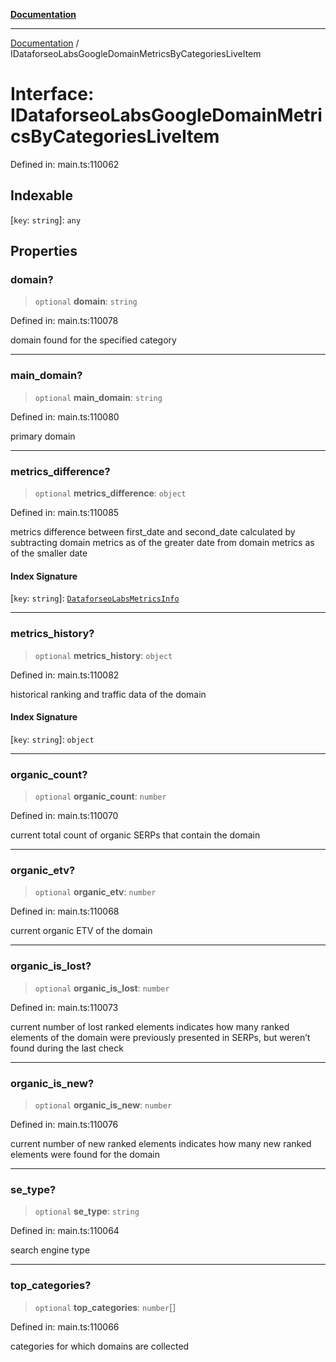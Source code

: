 [**Documentation**](../README.md)

***

[Documentation](../README.md) / IDataforseoLabsGoogleDomainMetricsByCategoriesLiveItem

# Interface: IDataforseoLabsGoogleDomainMetricsByCategoriesLiveItem

Defined in: main.ts:110062

## Indexable

\[`key`: `string`\]: `any`

## Properties

### domain?

> `optional` **domain**: `string`

Defined in: main.ts:110078

domain found for the specified category

***

### main\_domain?

> `optional` **main\_domain**: `string`

Defined in: main.ts:110080

primary domain

***

### metrics\_difference?

> `optional` **metrics\_difference**: `object`

Defined in: main.ts:110085

metrics difference between first_date and second_date
calculated by subtracting domain metrics as of the greater date from domain metrics as of the smaller date

#### Index Signature

\[`key`: `string`\]: [`DataforseoLabsMetricsInfo`](../classes/DataforseoLabsMetricsInfo.md)

***

### metrics\_history?

> `optional` **metrics\_history**: `object`

Defined in: main.ts:110082

historical ranking and traffic data of the domain

#### Index Signature

\[`key`: `string`\]: `object`

***

### organic\_count?

> `optional` **organic\_count**: `number`

Defined in: main.ts:110070

current total count of organic SERPs that contain the domain

***

### organic\_etv?

> `optional` **organic\_etv**: `number`

Defined in: main.ts:110068

current organic ETV of the domain

***

### organic\_is\_lost?

> `optional` **organic\_is\_lost**: `number`

Defined in: main.ts:110073

current number of lost ranked elements
indicates how many ranked elements of the domain were previously presented in SERPs, but weren’t found during the last check

***

### organic\_is\_new?

> `optional` **organic\_is\_new**: `number`

Defined in: main.ts:110076

current number of new ranked elements
indicates how many new ranked elements were found for the domain

***

### se\_type?

> `optional` **se\_type**: `string`

Defined in: main.ts:110064

search engine type

***

### top\_categories?

> `optional` **top\_categories**: `number`[]

Defined in: main.ts:110066

categories for which domains are collected
